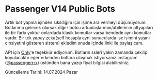 # Passenger V14 Public Bots

Artık bot yapma işinden sıkıldığım için işime ara vermeyi düşünüyorum.
Botlarıma gelecek olursak diğer botcu arkadaşlarımın/abilerimin altyapıları ile bir farkı yoktur onlardada klasik komutlar varsa bendede aynı komutlar vardır. Bir tek yapay zeka(self hesapla aynı sunucularda ise isimini yaşını cinsiyetini gösteren sistem) ekledim onuda içinde linki ile paylaşıcam.

API için [Only](https://github.com/onlybusinesss)'e teşekkür ediyorum.
Botların ssleri yakın zamanda çekilip koyulacaktır eğer erkenden botlara ulaşmak istiyorsanız instagram ([@passengerrrx](https://www.instagram.com/passengerrrx/)) üstünden bana yazıp fiyat bilgisi alabilirsiniz.

Güncelleme Tarihi: 14.07.2024 Pazar
